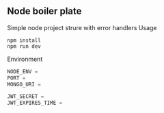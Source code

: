 ## Node boiler plate
Simple node project strure with error handlers
Usage
```commandLine
npm install
npm run dev
```
Environment
```javascript
NODE_ENV = 
PORT = 
MONGO_URI = 

JWT_SECRET = 
JWT_EXPIRES_TIME =
```